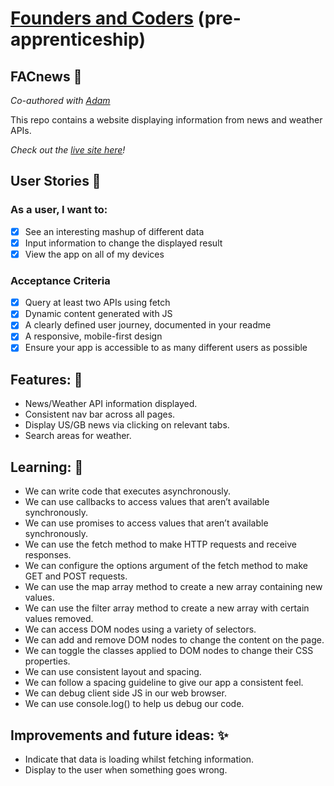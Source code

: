 # [Founders and Coders](https://www.foundersandcoders.com/) (pre-apprenticeship) 

## FACnews 📰

*Co-authored with [Adam](https://github.com/adam8-9)*

This repo contains a website displaying information from news and weather APIs.

*Check out the [live site here](https://fac-23.github.io/preA-http-week2-AdamMiah/)!*

## User Stories 👥
### As a user, I want to:
- [x] See an interesting mashup of different data
- [x] Input information to change the displayed result
- [x] View the app on all of my devices
### Acceptance Criteria 
- [x] Query at least two APIs using fetch
- [x] Dynamic content generated with JS
- [x] A clearly defined user journey, documented in your readme
- [x] A responsive, mobile-first design
- [x] Ensure your app is accessible to as many different users as possible

## Features: 🌟
* News/Weather API information displayed.
* Consistent nav bar across all pages. 
* Display US/GB news via clicking on relevant tabs. 
* Search areas for weather.

## Learning: 🌱
* We can write code that executes asynchronously.
* We can use callbacks to access values that aren’t available synchronously.
* We can use promises to access values that aren’t available synchronously.
* We can use the fetch method to make HTTP requests and receive responses.
* We can configure the options argument of the fetch method to make GET and POST requests.
* We can use the map array method to create a new array containing new values.
* We can use the filter array method to create a new array with certain values removed.
* We can access DOM nodes using a variety of selectors.
* We can add and remove DOM nodes to change the content on the page.
* We can toggle the classes applied to DOM nodes to change their CSS properties.
* We can use consistent layout and spacing.
* We can follow a spacing guideline to give our app a consistent feel.
* We can debug client side JS in our web browser.
* We can use console.log() to help us debug our code.

## Improvements and future ideas: ✨
- Indicate that data is loading whilst fetching information.
- Display to the user when something goes wrong. 



